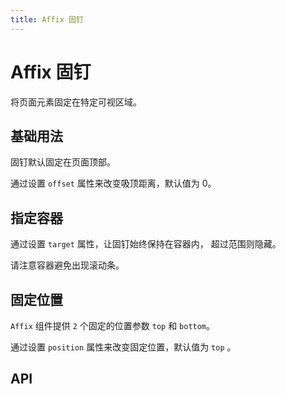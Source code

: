 ```yaml
---
title: Affix 固钉
---
```


# Affix 固钉

将页面元素固定在特定可视区域。

## 基础用法

固钉默认固定在页面顶部。

通过设置 `offset` 属性来改变吸顶距离，默认值为 0。

<demo-preview2 path="./def.vue" />

## 指定容器

通过设置 `target` 属性，让固钉始终保持在容器内， 超过范围则隐藏。

请注意容器避免出现滚动条。

<demo-preview2 path="./targetAffix.vue" />

## 固定位置

`Affix` 组件提供 `2` 个固定的位置参数 `top` 和 `bottom`。

通过设置 `position` 属性来改变固定位置，默认值为 `top` 。

<demo-preview2 path="./positionAffix.vue" />

## API

<API src="./affix.json" lang="zh"></API>